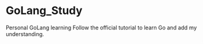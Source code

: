# GoLang_Study
Personal GoLang learning
Follow the official tutorial to learn Go and add my understanding.
